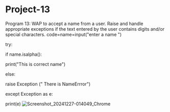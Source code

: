 # Project-13
Program 13: WAP to accept a name from a user. Raise and handle appropriate exceptions if the text entered by the user contains digits and/or special characters.
code=name=input("enter a name ")

try:

if name.isalpha():

print("This is correct name")

else:

raise Exception (" There is NameErrror")

except Exception as e:

print(e)
![Screenshot_20241227-014049_Chrome](https://github.com/user-attachments/assets/88def035-0bd0-421c-ae07-a947e93f3982)
